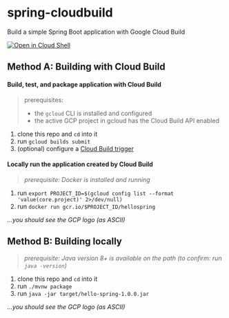 # spring-cloudbuild
Build a simple Spring Boot application with Google Cloud Build

[![Open in Cloud Shell](https://gstatic.com/cloudssh/images/open-btn.svg)](https://ssh.cloud.google.com/cloudshell/editor?cloudshell_git_repo=https%3A%2F%2Fgithub.com%2Fdavidstanke%2Fspring-cloudbuild)

## Method A: Building with Cloud Build
#### Build, test, and package application with Cloud Build
> prerequisites: 
>
> * the `gcloud` CLI is installed and configured
> * the active GCP project in gcloud has the Cloud Build API enabled

1. clone this repo and `cd` into it
2. run `gcloud builds submit`
3. (optional) configure a [Cloud Build trigger](https://cloud.google.com/cloud-build/docs/running-builds/create-manage-triggers)

#### Locally run the application created by Cloud Build
> _prerequisite: Docker is installed and running_

1. run `export PROJECT_ID=$(gcloud config list --format 'value(core.project)' 2>/dev/null)`
2. run `docker run gcr.io/$PROJECT_ID/hellospring`

  _...you should see the GCP logo (as ASCII)_

## Method B: Building locally
> _prerequisite: Java version 8+ is available on the path (to confirm: run `java -version`)_

1. clone this repo and `cd` into it
1. run `./mvnw package`
1. run `java -jar target/hello-spring-1.0.0.jar`

  _...you should see the GCP logo (as ASCII)_
